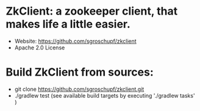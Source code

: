 ZkClient: a zookeeper client, that makes life a little easier. 
=====

+ Website: 			https://github.com/sgroschupf/zkclient
+ Apache 2.0 License


Build ZkClient from sources:
=====

+ git clone https://github.com/sgroschupf/zkclient.git
+ ./gradlew test (see available build targets by executing './gradlew tasks' )
